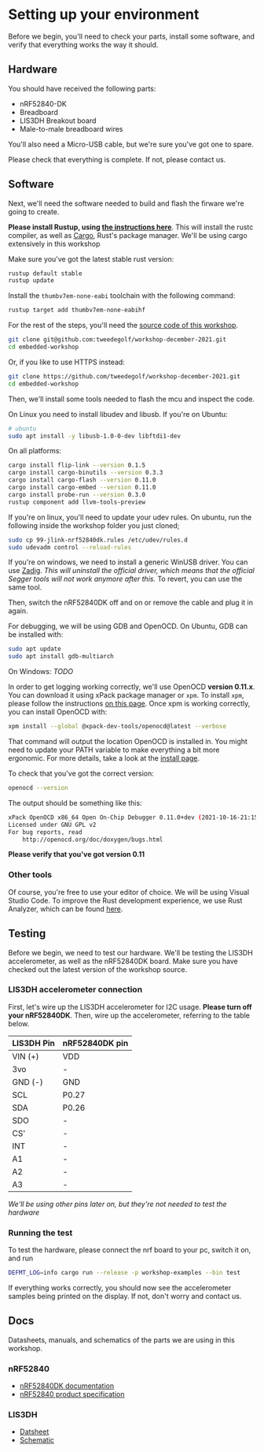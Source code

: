 <div class="read">

# Setting up your environment
Before we begin, you'll need to check your parts, install some software, and verify that everything works the way it should.
## Hardware
You should have received the following parts:

- nRF52840-DK
- Breadboard
- LIS3DH Breakout board
- Male-to-male breadboard wires

You'll also need a Micro-USB cable, but we're sure you've got one to spare.

Please check that everything is complete. If not, please contact us.

## Software
Next, we'll need the software needed to build and flash the firware we're going to create.

**Please install Rustup, using [the instructions here](https://rustup.rs/)**. This will install the rustc compiler, as well as [Cargo](https://doc.rust-lang.org/cargo/), Rust's package manager. We'll be using cargo extensively in this workshop

Make sure you've got the latest stable rust version:
```bash
rustup default stable
rustup update
```

Install the `thumbv7em-none-eabi` toolchain with the following command:
```bash
rustup target add thumbv7em-none-eabihf
```

For the rest of the steps, you'll need the [source code of this workshop](https://github.com/tweedegolf/workshop-december-2021/).

```bash
git clone git@github.com:tweedegolf/workshop-december-2021.git
cd embedded-workshop
```
Or, if you like to use HTTPS instead:
```bash
git clone https://github.com/tweedegolf/workshop-december-2021.git
cd embedded-workshop
```

Then, we'll install some tools needed to flash the mcu and inspect the code.

On Linux you need to install libudev and libusb. If you're on Ubuntu:
```bash
# ubuntu
sudo apt install -y libusb-1.0-0-dev libftdi1-dev
```

On all platforms:
```bash
cargo install flip-link --version 0.1.5
cargo install cargo-binutils --version 0.3.3
cargo install cargo-flash --version 0.11.0
cargo install cargo-embed --version 0.11.0
cargo install probe-run --version 0.3.0
rustup component add llvm-tools-preview
```

If you're on linux, you'll need to update your udev rules.
On ubuntu, run the following inside the workshop folder you just cloned;

```bash
sudo cp 99-jlink-nrf52840dk.rules /etc/udev/rules.d
sudo udevadm control --reload-rules
```

If you're on windows, we need to install a generic WinUSB driver. You can use [Zadig](https://zadig.akeo.ie/). 
*This will uninstall the official driver, which means that the official Segger tools will not work anymore after this.* To revert, you can use the same tool.

Then, switch the nRF52840DK off and on or remove the cable and plug it in again.


For debugging, we will be using GDB and OpenOCD. On Ubuntu, GDB can be installed with:
```bash
sudo apt update
sudo apt install gdb-multiarch
```

On Windows: *TODO*

In order to get logging working correctly, we'll use OpenOCD **version 0.11.x**. You can download it using xPack package manager or `xpm`. To install `xpm`, please follow the instructions [on this page](https://xpack.github.io/xpm/install/#). Once xpm is working correctly, you can install OpenOCD with:

```bash
xpm install --global @xpack-dev-tools/openocd@latest --verbose
```
That command will output the location OpenOCD is installed in. You might need to update your PATH variable to make everything a bit more ergonomic.
For more details, take a look at the [install page](https://xpack.github.io/openocd/install/).

To check that you've got the correct version:
```bash
openocd --version
```

The output should be something like this:
```bash
xPack OpenOCD x86_64 Open On-Chip Debugger 0.11.0+dev (2021-10-16-21:15)
Licensed under GNU GPL v2
For bug reports, read
	http://openocd.org/doc/doxygen/bugs.html
```

**Please verify that you've got version 0.11**

### Other tools
Of course, you're free to use your editor of choice. We will be using Visual Studio Code. To improve the Rust development experience, we use Rust Analyzer, which can be found [here](https://github.com/rust-analyzer/rust-analyzer).


## Testing
Before we begin, we need to test our hardware. We'll be testing the LIS3DH accelerometer, as well as the nRF52840DK board. Make sure you have checked out the latest version of the workshop source.

### LIS3DH accelerometer connection
First, let's wire up the LIS3DH accelerometer for I2C usage. 
**Please turn off your nRF52840DK**. Then, wire up the accelerometer, referring to the table below.

| LIS3DH Pin | nRF52840DK pin |
|------------|----------------|
| VIN (+)    | VDD            |
| 3vo        | -              |
| GND (-)    | GND            |
| SCL        | P0.27          |
| SDA        | P0.26          |
| SDO        | -              |
| CS'        | -              |
| INT        | -              |
| A1         | -              |
| A2         | -              |
| A3         | -              |

*We'll be using other pins later on, but they're not needed to test the hardware*

### Running the test

To test the hardware, please connect the nrf board to your pc, switch it on, and run
```bash
DEFMT_LOG=info cargo run --release -p workshop-examples --bin test
```

If everything works correctly, you should now see the accelerometer samples being printed on the display. If not, don't worry and contact us.

## Docs
Datasheets, manuals, and schematics of the parts we are using in this workshop.
### nRF52840
- [nRF52840DK documentation](https://infocenter.nordicsemi.com/topic/ug_nrf52840_dk/UG/dk/intro.html)
- [nRF52840 product specification](https://infocenter.nordicsemi.com/pdf/nRF52840_PS_v1.2.pdf)

### LIS3DH
- [Datsheet](https://cdn-learn.adafruit.com/assets/assets/000/085/846/original/lis3dh.pdf?1576396666)
- [Schematic](https://cdn-learn.adafruit.com/assets/assets/000/028/587/original/sensors_sch.png?1447888851)
</div>
